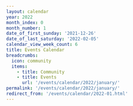 ```yaml
---
layout: calendar
year: 2022
month_index: 0
month_number: 1
date_of_first_sunday: '2021-12-26'
date_of_last_saturday: '2022-02-05'
calendar_view_week_count: 6
title: Events Calendar
breadcrumbs:
  icon: community
  items:
    - title: Community
    - title: Events
      url: '/events/calendar/2022/january/'
permalink: '/events/calendar/2022/january/'
redirect_from: '/events/calendar/2022-01.html'
---
```

